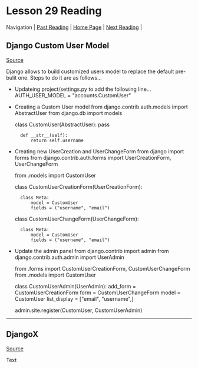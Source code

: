 # Lesson 29 Reading

Navigation | [Past Reading](../Read-28/README.md) | [Home Page](../README.md) | [Next Reading](../Read-30/README.md) |

## Django Custom User Model

[Source](https://learndjango.com/tutorials/django-custom-user-model)

Django allows to build customized users model to replace the default pre-bulit one. Steps to do it are as follows...

- Updateing project/settings.py to add the following line...
    AUTH_USER_MODEL = "accounts.CustomUser"
- Creating a Custom User model
    from django.contrib.auth.models import AbstractUser
    from django.db import models

    class CustomUser(AbstractUser):
        pass

        def __str__(self):
            return self.username
- Creating new UserCreation and UserChangeForm
    from django import forms
    from django.contrib.auth.forms import UserCreationForm, UserChangeForm

    from .models import CustomUser

    class CustomUserCreationForm(UserCreationForm):

        class Meta:
            model = CustomUser
            fields = ("username", "email")

    class CustomUserChangeForm(UserChangeForm):

        class Meta:
            model = CustomUser
            fields = ("username", "email")
- Update the admin panel
    from django.contrib import admin
    from django.contrib.auth.admin import UserAdmin

    from .forms import CustomUserCreationForm, CustomUserChangeForm
    from .models import CustomUser

    class CustomUserAdmin(UserAdmin):
        add_form = CustomUserCreationForm
        form = CustomUserChangeForm
        model = CustomUser
        list_display = ["email", "username",]

    admin.site.register(CustomUser, CustomUserAdmin)

---

## DjangoX

[Source](https://github.com/wsvincent/djangox)

Text
